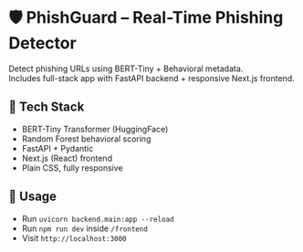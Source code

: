 # 🛡️ PhishGuard – Real-Time Phishing Detector

Detect phishing URLs using BERT-Tiny + Behavioral metadata.  
Includes full-stack app with FastAPI backend + responsive Next.js frontend.

## 🚀 Tech Stack
- BERT-Tiny Transformer (HuggingFace)
- Random Forest behavioral scoring
- FastAPI + Pydantic
- Next.js (React) frontend
- Plain CSS, fully responsive

## 🧪 Usage
- Run `uvicorn backend.main:app --reload`
- Run `npm run dev` inside `/frontend`
- Visit `http://localhost:3000`


